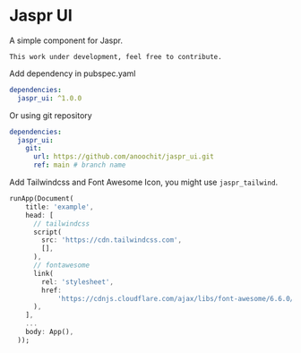 # Jaspr UI

A simple component for Jaspr.

`This work under development, feel free to contribute.`

Add dependency in pubspec.yaml 

```yaml
dependencies:
  jaspr_ui: ^1.0.0
```

Or using git repository

```yaml
dependencies:
  jaspr_ui:
    git:
      url: https://github.com/anoochit/jaspr_ui.git
      ref: main # branch name
```

Add Tailwindcss and Font Awesome Icon, you might use `jaspr_tailwind`.

```dart
runApp(Document(
    title: 'example',
    head: [
      // tailwindcss
      script(
        src: 'https://cdn.tailwindcss.com',
        [],
      ),
      // fontawesome
      link(
        rel: 'stylesheet',
        href:
            'https://cdnjs.cloudflare.com/ajax/libs/font-awesome/6.6.0/css/all.min.css',
      ),
    ],
    ...
    body: App(),
  ));
```